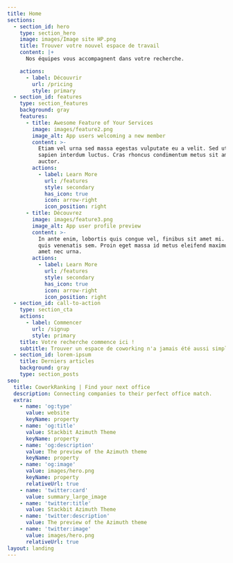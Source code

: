 ```yaml
---
title: Home
sections:
  - section_id: hero
    type: section_hero
    image: images/Image site HP.png
    title: Trouver votre nouvel espace de travail
    content: |+
      Nos équipes vous accompagnent dans votre recherche.

    actions:
      - label: Découvrir
        url: /pricing
        style: primary
  - section_id: features
    type: section_features
    background: gray
    features:
      - title: Awesome Feature of Your Services
        image: images/feature2.png
        image_alt: App users welcoming a new member
        content: >-
          Etiam vel urna sed massa egestas vulputate eu a velit. Sed ut nisl nec
          sapien interdum luctus. Cras rhoncus condimentum metus sit amet
          auctor.
        actions:
          - label: Learn More
            url: /features
            style: secondary
            has_icon: true
            icon: arrow-right
            icon_position: right
      - title: Découvrez
        image: images/feature3.png
        image_alt: App user profile preview
        content: >-
          In ante enim, lobortis quis congue vel, finibus sit amet mi. Aenean
          quis venenatis sem. Proin eget massa id metus eleifend maximus sit
          amet nec urna.
        actions:
          - label: Learn More
            url: /features
            style: secondary
            has_icon: true
            icon: arrow-right
            icon_position: right
  - section_id: call-to-action
    type: section_cta
    actions:
      - label: Commencer
        url: /signup
        style: primary
    title: Votre recherche commence ici !
    subtitle: Trouver un espace de coworking n'a jamais été aussi simple.
  - section_id: lorem-ipsum
    title: Derniers articles
    background: gray
    type: section_posts
seo:
  title: CoworkRanking | Find your next office
  description: Connecting companies to their perfect office match.
  extra:
    - name: 'og:type'
      value: website
      keyName: property
    - name: 'og:title'
      value: Stackbit Azimuth Theme
      keyName: property
    - name: 'og:description'
      value: The preview of the Azimuth theme
      keyName: property
    - name: 'og:image'
      value: images/hero.png
      keyName: property
      relativeUrl: true
    - name: 'twitter:card'
      value: summary_large_image
    - name: 'twitter:title'
      value: Stackbit Azimuth Theme
    - name: 'twitter:description'
      value: The preview of the Azimuth theme
    - name: 'twitter:image'
      value: images/hero.png
      relativeUrl: true
layout: landing
---
```

